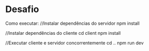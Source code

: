 # Desafio

Como executar: 
//Instalar dependências do servidor
npm install 

//Instalar dependências do cliente
cd client
npm install

//Executar cliente e servidor concorrentemente
cd ..
npm run dev
